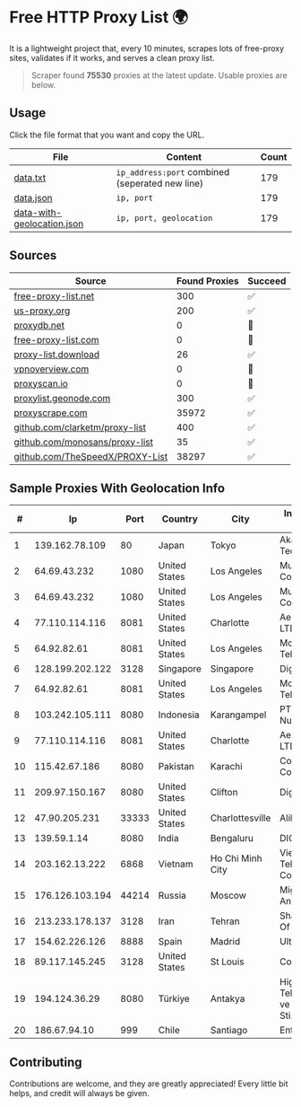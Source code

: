 
# Free HTTP Proxy List 🌍

It is a lightweight project that, every 10 minutes, scrapes lots of free-proxy sites, validates if it works, and serves a clean proxy list.


> Scraper found **75530** proxies at the latest update. Usable proxies are below.

## Usage

Click the file format that you want and copy the URL.


|File|Content|Count|
|----|-------|-----|
|[data.txt](https://raw.githubusercontent.com/themiralay/Proxy-List-World/master/data.txt)|`ip_address:port` combined (seperated new line)|179|
|[data.json](https://raw.githubusercontent.com/themiralay/Proxy-List-World/master/data.json)|`ip, port`|179|
|[data-with-geolocation.json](https://raw.githubusercontent.com/themiralay/Proxy-List-World/master/data-with-geolocation.json)|`ip, port, geolocation`|179|

## Sources

|Source|Found Proxies|Succeed|
|------|-------------|-------|
|[free-proxy-list.net](https://free-proxy-list.net)|300|✅|
|[us-proxy.org](https://www.us-proxy.org)|200|✅|
|[proxydb.net](http://proxydb.net)|0|🚫|
|[free-proxy-list.com](https://free-proxy-list.com/?page=&port=&type%5B%5D=http&type%5B%5D=https&up_time=0&search=Search)|0|🚫|
|[proxy-list.download](https://www.proxy-list.download/HTTP)|26|✅|
|[vpnoverview.com](https://vpnoverview.com/privacy/anonymous-browsing/free-proxy-servers)|0|🚫|
|[proxyscan.io](https://www.proxyscan.io)|0|🚫|
|[proxylist.geonode.com](https://proxylist.geonode.com/api/proxy-list?limit=300&page=1&sort_by=lastChecked&sort_type=desc&protocols=http,https)|300|✅|
|[proxyscrape.com](https://api.proxyscrape.com/v2/?request=displayproxies&protocol=http&timeout=10000&country=all&ssl=all&anonymity=all)|35972|✅|
|[github.com/clarketm/proxy-list](https://raw.githubusercontent.com/clarketm/proxy-list/master/proxy-list-raw.txt)|400|✅|
|[github.com/monosans/proxy-list](https://raw.githubusercontent.com/monosans/proxy-list/main/proxies/http.txt)|35|✅|
|[github.com/TheSpeedX/PROXY-List](https://raw.githubusercontent.com/TheSpeedX/PROXY-List/master/http.txt)|38297|✅|


## Sample Proxies With Geolocation Info

|#|Ip|Port|Country|City|Internet Service Provider|
|-|--|----|-------|----|-------------------------|
|1|139.162.78.109|80|Japan|Tokyo|Akamai Technologies, Inc.|
|2|64.69.43.232|1080|United States|Los Angeles|Multacom Corporation|
|3|64.69.43.232|1080|United States|Los Angeles|Multacom Corporation|
|4|77.110.114.116|8081|United States|Charlotte|Aeza International LTD|
|5|64.92.82.61|8081|United States|Los Angeles|Momentum Telecom, Inc.|
|6|128.199.202.122|3128|Singapore|Singapore|DigitalOcean, LLC|
|7|64.92.82.61|8081|United States|Los Angeles|Momentum Telecom, Inc.|
|8|103.242.105.111|8080|Indonesia|Karangampel|PT Lintas Jaringan Nusantara|
|9|77.110.114.116|8081|United States|Charlotte|Aeza International LTD|
|10|115.42.67.186|8080|Pakistan|Karachi|Connect Communication|
|11|209.97.150.167|8080|United States|Clifton|DigitalOcean, LLC|
|12|47.90.205.231|33333|United States|Charlottesville|Alibaba.com LLC|
|13|139.59.1.14|8080|India|Bengaluru|DIGITALOCEAN|
|14|203.162.13.222|6868|Vietnam|Ho Chi Minh City|VietNam Post and Telecom Corporation|
|15|176.126.103.194|44214|Russia|Moscow|Miglovets Egor Andreevich|
|16|213.233.178.137|3128|Iran|Tehran|Sharif University Of Technology|
|17|154.62.226.126|8888|Spain|Madrid|Ultahost, Inc.|
|18|89.117.145.245|3128|United States|St Louis|Contabo Inc.|
|19|194.124.36.29|8080|Türkiye|Antakya|High Speed Telekomunikasyon ve Hab. Hiz. Ltd. Sti.|
|20|186.67.94.10|999|Chile|Santiago|Entel Chile S.A.|



## Contributing

Contributions are welcome, and they are greatly appreciated! Every
little bit helps, and credit will always be given.

